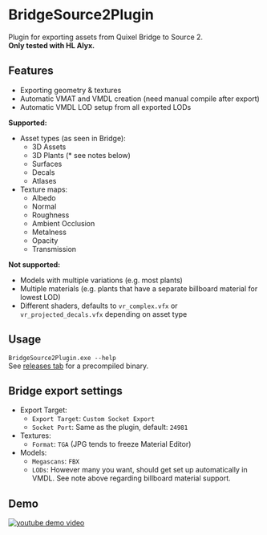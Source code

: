 # BridgeSource2Plugin

Plugin for exporting assets from Quixel Bridge to Source 2.  
**Only tested with HL Alyx.**

## Features

- Exporting geometry & textures
- Automatic VMAT and VMDL creation (need manual compile after export)
- Automatic VMDL LOD setup from all exported LODs

**Supported:**

- Asset types (as seen in Bridge):
  - 3D Assets
  - 3D Plants (\* see notes below)
  - Surfaces
  - Decals
  - Atlases
- Texture maps:
  - Albedo
  - Normal
  - Roughness
  - Ambient Occlusion
  - Metalness
  - Opacity
  - Transmission

**Not supported:**

- Models with multiple variations (e.g. most plants)
- Multiple materials (e.g. plants that have a separate billboard material for lowest LOD)
- Different shaders, defaults to `vr_complex.vfx` or `vr_projected_decals.vfx` depending on asset type

## Usage

`BridgeSource2Plugin.exe --help`  
See [releases tab](https://github.com/laurirasanen/BridgeSource2Plugin/releases) for a precompiled binary.

## Bridge export settings

- Export Target:
  - `Export Target`: `Custom Socket Export`
  - `Socket Port`: Same as the plugin, default: `24981`
- Textures:
  - `Format`: `TGA` (JPG tends to freeze Material Editor)
- Models:
  - `Megascans`: `FBX`
  - `LODs`: However many you want, should get set up automatically in VMDL. See note above regarding billboard material support.

## Demo

[![youtube demo video](http://img.youtube.com/vi/mxbicmO3Kug/0.jpg)](https://www.youtube.com/watch?v=mxbicmO3Kug)
